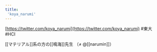 ```yaml
---
title:
 'koya_narumi'
---
```


[https://twitter.com/koya_narumi](https://twitter.com/koya_narumi)
#東大 #HCI

[[マテリアル]]系の方の[[鳴海]]先生
（≠ @[[narumin]]）